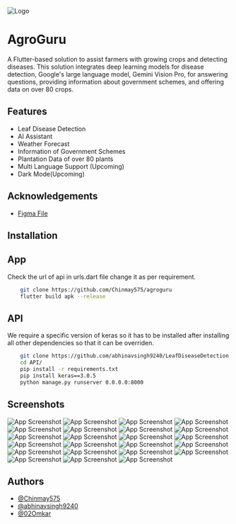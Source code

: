 
![Logo](https://i.ibb.co/YbHVxwh/logo.png)


# AgroGuru

A Flutter-based solution to assist farmers with growing crops and detecting diseases. This solution integrates deep learning models for disease detection, Google's large language model, Gemini Vision Pro, for answering questions, providing information about government schemes, and offering data on over 80 crops.


## Features

- Leaf Disease Detection
- AI Assistant 
- Weather Forecast 
- Information of Government Schemes 
- Plantation Data of over 80 plants 
- Multi Language Support (Upcoming)
- Dark Mode(Upcoming)

## Acknowledgements

 - [Figma File](https://www.figma.com/file/s9d6ylDcHcwV1Vt74DtEUy/AgroGuru?type=design&node-id=29%3A496&mode=design&t=YqAs2fyDgKp0nkDt-1)

## Installation

## App 

Check the url of api in urls.dart file change it as per requirement.

```bash
    git clone https://github.com/Chinmay575/agroguru
    flutter build apk --release 
```

## API

We require a specific version of keras so it has to be installed after installing all other dependencies so that it can be overriden.

```bash
    git clone https://github.com/abhinavsingh9240/LeafDiseaseDetection
    cd API/
    pip install -r requirements.txt 
    pip install keras==3.0.5
    python manage.py runserver 0.0.0.0:8000
```

## Screenshots

![App Screenshot](https://i.ibb.co/sJsktQw/Screenshot-2024-04-15-120255.png) 
![App Screenshot](https://i.ibb.co/wd4S4rN/Screenshot-2024-04-15-120324.png) 
![App Screenshot](https://i.ibb.co/6BpZz7v/Screenshot-2024-04-15-120344.png)
![App Screenshot](https://i.ibb.co/jLSKf02/Screenshot-2024-04-15-120409.png)
![App Screenshot](https://i.ibb.co/0MzSYVP/Screenshot-2024-04-15-120433.png)
![App Screenshot](https://i.ibb.co/KNgtMr0/Screenshot-2024-04-15-120736.png)
![App Screenshot](https://i.ibb.co/6R7gSqL/Screenshot-2024-04-15-120752.png)
![App Screenshot](https://i.ibb.co/0rw680v/Screenshot-2024-04-15-120823.png)
![App Screenshot](https://i.ibb.co/jLPkZ3y/Screenshot-2024-04-15-120926.png)
![App Screenshot](https://i.ibb.co/sWzTMLt/Screenshot-2024-04-15-121047.png)
![App Screenshot](https://i.ibb.co/P4MbLJr/Screenshot-2024-04-15-121550.png)
![App Screenshot](https://i.ibb.co/QC7nRnw/Screenshot-2024-04-15-121605.png)
![App Screenshot](https://i.ibb.co/4Ypp6V1/Screenshot-2024-04-15-121623.png)
![App Screenshot](https://i.ibb.co/NKtj5M4/Screenshot-2024-04-15-121637.png)
![App Screenshot](https://i.ibb.co/5x5RRL7/Screenshot-2024-04-15-123312.png)
![App Screenshot](https://i.ibb.co/0s74C0r/Screenshot-2024-04-15-123554.png)
![App Screenshot](https://i.ibb.co/1LsCYJj/Screenshot-2024-04-15-123709.png)
![App Screenshot](https://i.ibb.co/x3scX5s/Screenshot-2024-04-15-123728.png)
![App Screenshot](https://i.ibb.co/8dXRyWj/Screenshot-2024-04-15-131445.png)
![App Screenshot](https://i.ibb.co/JBPZRYp/Screenshot-2024-04-15-131505.png)
![App Screenshot](https://i.ibb.co/tqTzGXY/Screenshot-2024-04-19-143935.png)
![App Screenshot](https://i.ibb.co/V9Q3d1B/Screenshot-2024-04-19-143945.png)
![App Screenshot](https://i.ibb.co/6vf67tF/Screenshot-2024-04-19-143955.png)


## Authors

- [@Chinmay575](https://github.com/Chinmay575)
- [@abhinavsingh9240](https://github.com/abhinavsingh9240)
- [@02Omkar](https://github.com/02Omkar)
